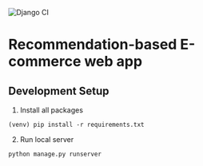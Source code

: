 ![Django CI](https://github.com/f4ww4z/ecommerce_recommendation/workflows/Django%20CI/badge.svg)

# Recommendation-based E-commerce web app

## Development Setup

1. Install all packages

```shell script
(venv) pip install -r requirements.txt
```

2. Run local server

```shell script
python manage.py runserver
```